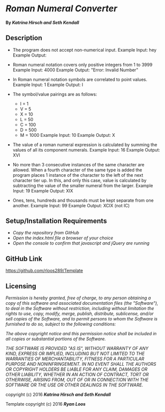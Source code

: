 # _Roman Numeral Converter_

#### By _Katrina Hirsch and Seth Kendall_

## Description

* The program does not accept non-numerical input.
Example Input: hey
Example Output:

* Roman numeral notation covers only positive integers from 1 to 3999
Example Input: 4000
Example Output: "Error: Invalid Number"

* In Roman numeral notation symbols are correlated to point values.
Example Input: 1
Example Output: I

* The symbol/value pairings are as follows:
  * I = 1
  * V = 5
  * X = 10
  * L = 50
  * C = 100
  * D = 500
  * M = 1000
Example Input: 10
Example Output: X

* The value of a roman numeral expression is calculated by summing the values of all its component numerals.
Example Input: 16
Example Output: XVI

* No more than 3 consecutive instances of the same character are allowed. When a fourth character of the same type is added the program places 1 instance of the character to the left of the next character tier up. In this, and only this case, value is calculated by subtracting the value of the smaller numeral from the larger.
Example Input: 19
Example Output: XIX

* Ones, tens, hundreds and thousands must be kept separate from one another.
Example Input: 99
Example Output: XCIX (not IC)

## Setup/Installation Requirements

* _Copy the repository from GitHub_
* _Open the index.html file a browser of your choice_
* _Open the console to confirm that javascript and jQuery are running_

## GitHub Link
https://github.com/rloos289/Template

## Licensing

_Permission is hereby granted, free of charge, to any person obtaining a copy of this software and associated documentation files (the "Software"), to deal in the Software without restriction, including without limitation the rights to use, copy, modify, merge, publish, distribute, sublicense, and/or sell copies of the Software, and to permit persons to whom the Software is furnished to do so, subject to the following conditions:_

_The above copyright notice and this permission notice shall be included in all copies or substantial portions of the Software._

_THE SOFTWARE IS PROVIDED "AS IS", WITHOUT WARRANTY OF ANY KIND, EXPRESS OR IMPLIED, INCLUDING BUT NOT LIMITED TO THE WARRANTIES OF MERCHANTABILITY, FITNESS FOR A PARTICULAR PURPOSE AND NONINFRINGEMENT. IN NO EVENT SHALL THE AUTHORS OR COPYRIGHT HOLDERS BE LIABLE FOR ANY CLAIM, DAMAGES OR OTHER LIABILITY, WHETHER IN AN ACTION OF CONTRACT, TORT OR OTHERWISE, ARISING FROM, OUT OF OR IN CONNECTION WITH THE SOFTWARE OR THE USE OR OTHER DEALINGS IN THE SOFTWARE._

copyright (c) 2016 **_Katrina Hirsch and Seth Kendall_**

Template copyright (c) 2016 **_Ryan Loos_**
